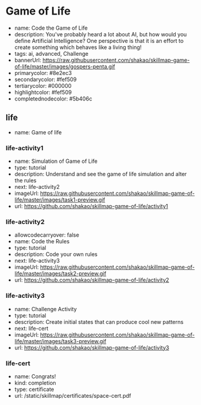 # Game of Life
* name: Code the Game of Life
* description: You've probably heard a lot about AI, but how would you define Artificial Intelligence? One perspective is that it is an effort to create something which behaves like a living thing!
* tags: ai, advanced, Challenge
* bannerUrl: https://raw.githubusercontent.com/shakao/skillmap-game-of-life/master/images/gospers-penta.gif
* primarycolor: #8e2ec3
* secondarycolor: #fef509
* tertiarycolor: #000000
* highlightcolor: #fef509
* completednodecolor: #5b406c

## life
* name: Game of life

### life-activity1
* name: Simulation of Game of Life
* type: tutorial
* description: Understand and see the game of life simulation and alter the rules
* next: life-activity2
* imageUrl: https://raw.githubusercontent.com/shakao/skillmap-game-of-life/master/images/task1-preview.gif
* url: https://github.com/shakao/skillmap-game-of-life/activity1

### life-activity2
* allowcodecarryover: false
* name: Code the Rules
* type: tutorial
* description: Code your own rules
* next: life-activity3
* imageUrl: https://raw.githubusercontent.com/shakao/skillmap-game-of-life/master/images/task2-preview.gif
* url: https://github.com/shakao/skillmap-game-of-life/activity2

### life-activity3
* name: Challenge Activity
* type: tutorial
* description: Create initial states that can produce cool new patterns
* next: life-cert
* imageUrl: https://raw.githubusercontent.com/shakao/skillmap-game-of-life/master/images/task3-preview.gif
* url: https://github.com/shakao/skillmap-game-of-life/activity3

### life-cert
* name: Congrats!
* kind: completion
* type: certificate
* url: /static/skillmap/certificates/space-cert.pdf

